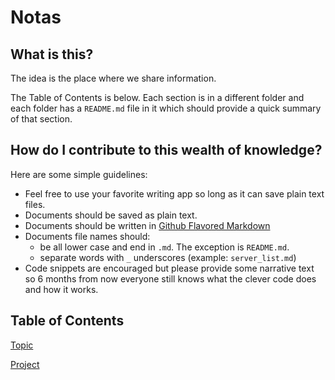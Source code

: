 # Notas

## What is this?

The idea is the place where we share information.

The Table of Contents is below. Each section is in a different folder and each folder has a `README.md` file in it which should provide a quick summary of that section. 


## How do I contribute to this wealth of knowledge?
Here are some simple guidelines:

- Feel free to use your favorite writing app so long as it can save plain text files.
- Documents should be saved as plain text.
- Documents should be written in [Github Flavored Markdown](https://help.github.com/articles/github-flavored-markdown/)
- Documents file names should:
    - be all lower case and end in `.md`. The exception is `README.md`.
    - separate words with `_` underscores (example: `server_list.md`)
- Code snippets are encouraged but please provide some narrative text so 6 months from now everyone still knows what the clever code does and how it works.

## Table of Contents
[Topic](topic/README.md)

[Project](project/README.md)
